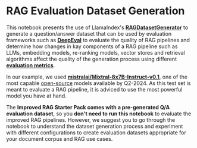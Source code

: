 # RAG Evaluation Dataset Generation

This notebook presents the use of LlamaIndex's
[__RAGDatasetGenerator__](https://docs.llamaindex.ai/en/stable/examples/llama_dataset/labelled-rag-datasets/?h=ragdatasetgenerator) to generate a question/answer dataset that can be used by
evaluation frameworks such as [__DeepEval__](https://github.com/confident-ai/deepeval) to evaluate the quality of RAG pipelines and determine how changes
in kay components of a RAG pipeline such as LLMs, embedding models, re-ranking models, vector stores and retrieval
algorithms affect the quality of the generation process using different
[__evaluation metrics__](https://github.com/confident-ai/deepeval?tab=readme-ov-file#-metrics-and-features).

In our example, we used
[__mistralai/Mixtral-8x7B-Instruct-v0.1__](https://huggingface.co/mistralai/Mixtral-8x7B-Instruct-v0.1), one of the most 
capable [open-source](https://huggingface.co/models?license=license%3Aapache-2.0) models available by Q2-2024. As this
test set is meant to evaluate a RAG pipeline, it is adviced to use the most powerful model you have at hand.

The __Improved RAG Starter Pack comes with a pre-generated Q/A evaluation dataset__, so you __don't need to run this notebook__
to evaluate the improved RAG pipelines. However, we suggest you to go through the notebook to understand the
dataset generation process and experiment with different configurations to create evaluation datasets appropriate
for your document corpus and RAG use cases.

